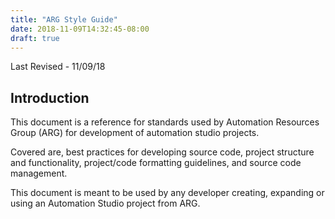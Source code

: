 ```yaml
---
title: "ARG Style Guide"
date: 2018-11-09T14:32:45-08:00
draft: true
---
```

Last Revised - 11/09/18

## Introduction <a name="introduction"></a>
This document is a reference for standards used by Automation Resources Group (ARG) for development of automation studio projects. 

Covered are, best practices for developing source code, project structure and functionality, project/code formatting guidelines, and source code management.

This document is meant to be used by any developer creating, expanding or using an Automation Studio project from ARG.